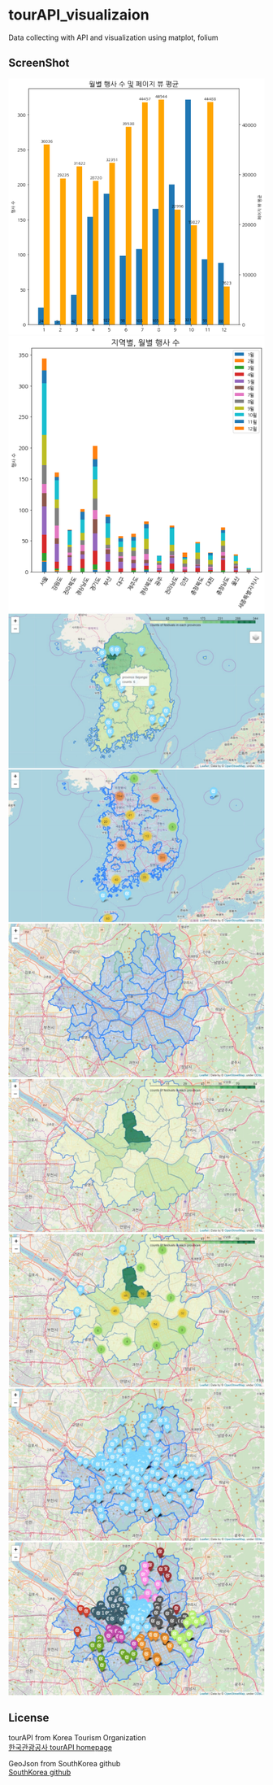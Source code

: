 # tourAPI_visualizaion
Data collecting with API and visualization using matplot, folium 

## ScreenShot
![ex_screenshot](./img/month_readcounts.png)
![ex_screenshot](./img/area_month.png)
![ex_screenshot](./img/provinces_festival_counts.jpg)
![ex_screenshot](./img/markerCluster.jpg)
![ex_screenshot](./img/seoul_geojson.jpg)
![ex_screenshot](./img/seoul_chor.jpg)
![ex_screenshot](./img/seoul_chor_marker.jpg)
![ex_screenshot](./img/seoul_marker.jpg)
![ex_screenshot](./img/seoul_marker_color.jpg)

## License

tourAPI from Korea Tourism Organization  
[한국관광공사 tourAPI homepage](http://api.visitkorea.or.kr/)

GeoJson from SouthKorea github  
[SouthKorea github](https://github.com/southkorea/southkorea-maps)


